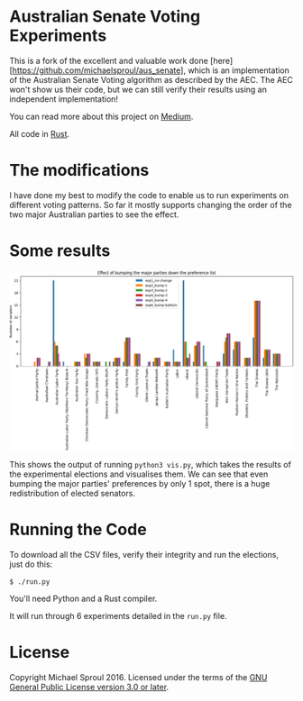 Australian Senate Voting Experiments
====

This is a fork of the excellent and valuable work done [here][https://github.com/michaelsproul/aus_senate], which is an implementation of the Australian Senate Voting algorithm as described by the AEC.
The AEC won't show us their code, but we can still verify their results using an independent
implementation!

You can read more about this project on [Medium][medium-article].

All code in [Rust][].

# The modifications

I have done my best to modify the code to enable us to run experiments on different voting patterns. So far it mostly supports changing the order of the two major Australian parties to see the effect.

# Some results

![Six different experiments run](https://raw.githubusercontent.com/OlympusMonds/aus_senate/master/results.png)

This shows the output of running `python3 vis.py`, which takes the results of the experimental elections and visualises them. We can see that even bumping the major parties' preferences by only 1 spot, there is a huge redistribution of elected senators.

# Running the Code

To download all the CSV files, verify their integrity and run the elections, just do this:

```
$ ./run.py
```

You'll need Python and a Rust compiler.

It will run through 6 experiments detailed in the `run.py` file.

# License

Copyright Michael Sproul 2016. Licensed under the terms of the [GNU General Public License version 3.0 or later][gpl].

[Rust]: https://www.rust-lang.org
[gpl]: https://www.gnu.org/licenses/gpl-3.0.en.html
[medium-article]: https://medium.com/@michaelsproul/how-to-calculate-a-nation-states-election-result-in-your-bedroom-30f0c5d905af
